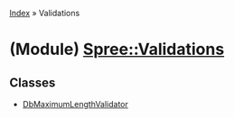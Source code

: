 [Index](../_index.md) » Validations

# (Module) [Spree::Validations](http://m.gymplayer.com/validations/db_maximum_length_validator.rb)


## Classes 
* [DbMaximumLengthValidator](Validations/DbMaximumLengthValidator.md)

